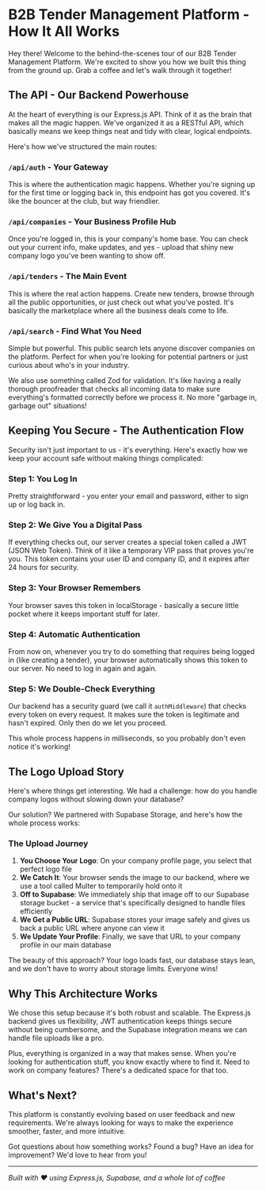 # B2B Tender Management Platform - How It All Works

Hey there! Welcome to the behind-the-scenes tour of our B2B Tender Management Platform. We're excited to show you how we built this thing from the ground up. Grab a coffee and let's walk through it together!

## The API - Our Backend Powerhouse

At the heart of everything is our Express.js API. Think of it as the brain that makes all the magic happen. We've organized it as a RESTful API, which basically means we keep things neat and tidy with clear, logical endpoints.

Here's how we've structured the main routes:

### `/api/auth` - Your Gateway
This is where the authentication magic happens. Whether you're signing up for the first time or logging back in, this endpoint has got you covered. It's like the bouncer at the club, but way friendlier.

### `/api/companies` - Your Business Profile Hub
Once you're logged in, this is your company's home base. You can check out your current info, make updates, and yes - upload that shiny new company logo you've been wanting to show off.

### `/api/tenders` - The Main Event
This is where the real action happens. Create new tenders, browse through all the public opportunities, or just check out what you've posted. It's basically the marketplace where all the business deals come to life.

### `/api/search` - Find What You Need
Simple but powerful. This public search lets anyone discover companies on the platform. Perfect for when you're looking for potential partners or just curious about who's in your industry.

We also use something called Zod for validation. It's like having a really thorough proofreader that checks all incoming data to make sure everything's formatted correctly before we process it. No more "garbage in, garbage out" situations!

## Keeping You Secure - The Authentication Flow

Security isn't just important to us - it's everything. Here's exactly how we keep your account safe without making things complicated:

### Step 1: You Log In
Pretty straightforward - you enter your email and password, either to sign up or log back in.

### Step 2: We Give You a Digital Pass
If everything checks out, our server creates a special token called a JWT (JSON Web Token). Think of it like a temporary VIP pass that proves you're you. This token contains your user ID and company ID, and it expires after 24 hours for security.

### Step 3: Your Browser Remembers
Your browser saves this token in localStorage - basically a secure little pocket where it keeps important stuff for later.

### Step 4: Automatic Authentication
From now on, whenever you try to do something that requires being logged in (like creating a tender), your browser automatically shows this token to our server. No need to log in again and again.

### Step 5: We Double-Check Everything
Our backend has a security guard (we call it `authMiddleware`) that checks every token on every request. It makes sure the token is legitimate and hasn't expired. Only then do we let you proceed.

This whole process happens in milliseconds, so you probably don't even notice it's working!

## The Logo Upload Story

Here's where things get interesting. We had a challenge: how do you handle company logos without slowing down your database?

Our solution? We partnered with Supabase Storage, and here's how the whole process works:

### The Upload Journey
1. **You Choose Your Logo**: On your company profile page, you select that perfect logo file
2. **We Catch It**: Your browser sends the image to our backend, where we use a tool called Multer to temporarily hold onto it
3. **Off to Supabase**: We immediately ship that image off to our Supabase storage bucket - a service that's specifically designed to handle files efficiently
4. **We Get a Public URL**: Supabase stores your image safely and gives us back a public URL where anyone can view it
5. **We Update Your Profile**: Finally, we save that URL to your company profile in our main database

The beauty of this approach? Your logo loads fast, our database stays lean, and we don't have to worry about storage limits. Everyone wins!

## Why This Architecture Works

We chose this setup because it's both robust and scalable. The Express.js backend gives us flexibility, JWT authentication keeps things secure without being cumbersome, and the Supabase integration means we can handle file uploads like a pro.

Plus, everything is organized in a way that makes sense. When you're looking for authentication stuff, you know exactly where to find it. Need to work on company features? There's a dedicated space for that too.

## What's Next?

This platform is constantly evolving based on user feedback and new requirements. We're always looking for ways to make the experience smoother, faster, and more intuitive.

Got questions about how something works? Found a bug? Have an idea for improvement? We'd love to hear from you!

---

*Built with ❤️ using Express.js, Supabase, and a whole lot of coffee*
